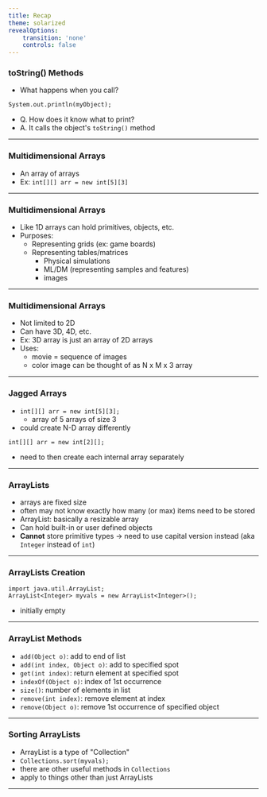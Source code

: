 ```yaml
---
title: Recap
theme: solarized
revealOptions:
    transition: 'none'
    controls: false
---
```


### toString() Methods

* What happens when you call?

```
System.out.println(myObject);
```

* Q. How does it know what to print?
* A. It calls the object's `toString()` method

---

### Multidimensional Arrays

* An array of arrays
* Ex: `int[][] arr = new int[5][3]`

---

### Multidimensional Arrays

* Like 1D arrays can hold primitives, objects, etc.
* Purposes:
    * Representing grids (ex:  game boards)
    * Representing tables/matrices
        * Physical simulations
        * ML/DM (representing samples and features)
        * images

---

### Multidimensional Arrays

* Not limited to 2D
* Can have 3D, 4D, etc.
* Ex:  3D array is just an array of 2D arrays
* Uses:
    * movie = sequence of images
    * color image can be thought of as N x M x 3 array

---

### Jagged Arrays

* `int[][] arr = new int[5][3];`
    * array of 5 arrays of size 3
* could create N-D array differently

```
int[][] arr = new int[2][];
```

* need to then create each internal array separately

---

### ArrayLists

* arrays are fixed size
* often may not know exactly how many (or max) items
  need to be stored
* ArrayList:  basically a resizable array
* Can hold built-in or user defined objects
* **Cannot** store primitive types -> need to use capital version
  instead (aka `Integer` instead of `int`)

---

### ArrayLists Creation

```
import java.util.ArrayList;
ArrayList<Integer> myvals = new ArrayList<Integer>();
```

* initially empty

---

### ArrayList Methods

* `add(Object o)`:  add to end of list
* `add(int index, Object o)`:  add to specified spot
* `get(int index)`:  return element at specified spot
* `indexOf(Object o)`:  index of 1st occurrence
* `size()`:  number of elements in list
* `remove(int index)`:  remove element at index
* `remove(Object o)`:  remove 1st occurrence of specified object

---

### Sorting ArrayLists

* ArrayList is a type of "Collection" 
* `Collections.sort(myvals);`
* there are other useful methods in `Collections`
* apply to things other than just ArrayLists

---
